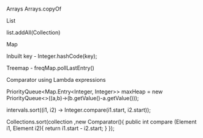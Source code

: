 Arrays
Arrays.copyOf

List

list.addAll(Collection<Datatype>)

Map

Inbuilt key - Integer.hashCode(key);


Treemap - freqMap.pollLastEntry()


Comparator using Lambda expressions

PriorityQueue<Map.Entry<Integer, Integer>> maxHeap = 
                         new PriorityQueue<>((a,b)->(b.getValue()-a.getValue()));
                         
intervals.sort((i1, i2) -> Integer.compare(i1.start, i2.start));     

Collections.sort(collection<Element> ,new Comparator<Interval>(){
    public int compare (Element i1, Element i2){
        return i1.start - i2.start;
    }
});